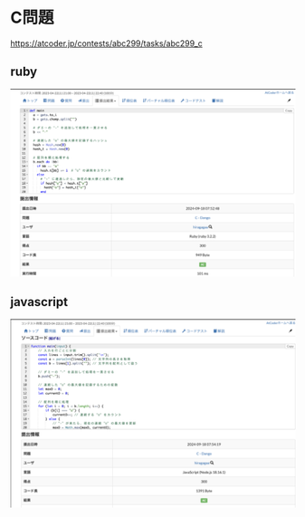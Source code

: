 # C問題
https://atcoder.jp/contests/abc299/tasks/abc299_c
## ruby
![alt text](image.png)
## javascript 
![alt text](image-1.png)
